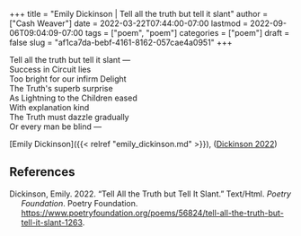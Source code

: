 +++
title = "Emily Dickinson | Tell all the truth but tell it slant"
author = ["Cash Weaver"]
date = 2022-03-22T07:44:00-07:00
lastmod = 2022-09-06T09:04:09-07:00
tags = ["poem", "poem"]
categories = ["poem"]
draft = false
slug = "af1ca7da-bebf-4161-8162-057cae4a0951"
+++

<div class="verse">

Tell all the truth but tell it slant —<br />
Success in Circuit lies<br />
Too bright for our infirm Delight<br />
The Truth's superb surprise<br />
As Lightning to the Children eased<br />
With explanation kind<br />
The Truth must dazzle gradually<br />
Or every man be blind —<br />

</div>

[Emily Dickinson]({{< relref "emily_dickinson.md" >}}), (<a href="#citeproc_bib_item_1">Dickinson 2022</a>)

## References

<style>.csl-entry{text-indent: -1.5em; margin-left: 1.5em;}</style><div class="csl-bib-body">
  <div class="csl-entry"><a id="citeproc_bib_item_1"></a>Dickinson, Emily. 2022. “Tell All the Truth but Tell It Slant.” Text/Html. <i>Poetry Foundation</i>. Poetry Foundation. <a href="https://www.poetryfoundation.org/poems/56824/tell-all-the-truth-but-tell-it-slant-1263">https://www.poetryfoundation.org/poems/56824/tell-all-the-truth-but-tell-it-slant-1263</a>.</div>
</div>
